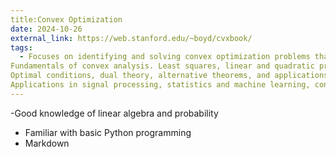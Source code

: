 ```yaml
---
title:Convex Optimization
date: 2024-10-26
external_link: https://web.stanford.edu/~boyd/cvxbook/
tags:
  - Focuses on identifying and solving convex optimization problems that arise in applications. Convex sets, functions, and optimization problems. 
Fundamentals of convex analysis. Least squares, linear and quadratic programming, semidefinite programming, minimax, extreme volume, and other problems. 
Optimal conditions, dual theory, alternative theorems, and applications. Interior point methods. 
Applications in signal processing, statistics and machine learning, control and mechanical engineering, digital and analog circuit design, and finance.
---
```

  -Good knowledge of linear algebra and probability
  - Familiar with basic Python programming
  - Markdown

<!--more-->
